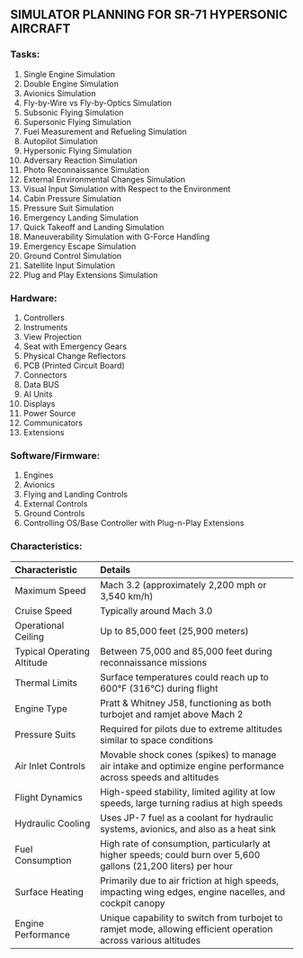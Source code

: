 ## SIMULATOR PLANNING FOR SR-71 HYPERSONIC AIRCRAFT

### Tasks:
1. Single Engine Simulation
2. Double Engine Simulation
3. Avionics Simulation
4. Fly-by-Wire vs Fly-by-Optics Simulation
5. Subsonic Flying Simulation
6. Supersonic Flying Simulation
7. Fuel Measurement and Refueling Simulation
8. Autopilot Simulation
9. Hypersonic Flying Simulation
10. Adversary Reaction Simulation
11. Photo Reconnaissance Simulation
12. External Environmental Changes Simulation
13. Visual Input Simulation with Respect to the Environment
14. Cabin Pressure Simulation
15. Pressure Suit Simulation
16. Emergency Landing Simulation
17. Quick Takeoff and Landing Simulation
18. Maneuverability Simulation with G-Force Handling
19. Emergency Escape Simulation
20. Ground Control Simulation
21. Satellite Input Simulation
22. Plug and Play Extensions Simulation

### Hardware:
1. Controllers
2. Instruments
3. View Projection
4. Seat with Emergency Gears
5. Physical Change Reflectors
6. PCB (Printed Circuit Board)
7. Connectors
8. Data BUS
9. AI Units
10. Displays
11. Power Source
12. Communicators
13. Extensions

### Software/Firmware:
1. Engines
2. Avionics
3. Flying and Landing Controls
4. External Controls
5. Ground Controls
6. Controlling OS/Base Controller with Plug-n-Play Extensions

### Characteristics:

| Characteristic | Details |
| :-- | :-- |
| Maximum Speed | Mach 3.2 (approximately 2,200 mph or 3,540 km/h) |
| Cruise Speed | Typically around Mach 3.0 |
| Operational Ceiling | Up to 85,000 feet (25,900 meters) |
| Typical Operating Altitude | Between 75,000 and 85,000 feet during reconnaissance missions |
| Thermal Limits | Surface temperatures could reach up to 600°F (316°C) during flight |
| Engine Type | Pratt & Whitney J58, functioning as both turbojet and ramjet above Mach 2 |
| Pressure Suits | Required for pilots due to extreme altitudes similar to space conditions |
| Air Inlet Controls | Movable shock cones (spikes) to manage air intake and optimize engine performance across speeds and altitudes |
| Flight Dynamics | High-speed stability, limited agility at low speeds, large turning radius at high speeds |
| Hydraulic Cooling | Uses JP-7 fuel as a coolant for hydraulic systems, avionics, and also as a heat sink |
| Fuel Consumption | High rate of consumption, particularly at higher speeds; could burn over 5,600 gallons (21,200 liters) per hour |
| Surface Heating | Primarily due to air friction at high speeds, impacting wing edges, engine nacelles, and cockpit canopy |
| Engine Performance | Unique capability to switch from turbojet to ramjet mode, allowing efficient operation across various altitudes |
